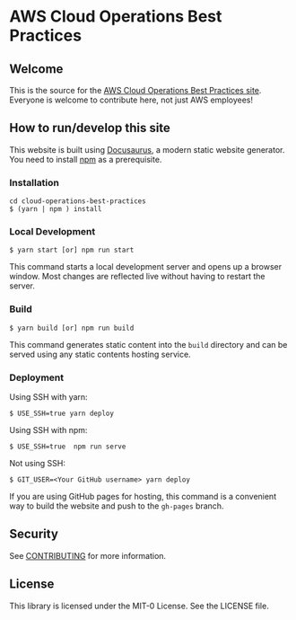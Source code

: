# AWS Cloud Operations Best Practices

## Welcome

This is the source for the [AWS Cloud Operations Best Practices site](https://aws-samples.github.io/cloud-operations-best-practices/). Everyone is welcome to contribute here, not just AWS employees!

## How to run/develop this site

This website is built using [Docusaurus](https://docusaurus.io/), a modern static website generator. You need to install [npm](https://docs.npmjs.com/downloading-and-installing-node-js-and-npm) as a prerequisite.

### Installation

```
cd cloud-operations-best-practices
$ (yarn | npm ) install
```

### Local Development

```
$ yarn start [or] npm run start
```

This command starts a local development server and opens up a browser window. Most changes are reflected live without having to restart the server.

### Build

```
$ yarn build [or] npm run build
```

This command generates static content into the `build` directory and can be served using any static contents hosting service.

### Deployment

Using SSH with yarn:
```
$ USE_SSH=true yarn deploy 
```

Using SSH with npm:
```
$ USE_SSH=true  npm run serve
```

Not using SSH:

```
$ GIT_USER=<Your GitHub username> yarn deploy
```

If you are using GitHub pages for hosting, this command is a convenient way to build the website and push to the `gh-pages` branch.



## Security

See [CONTRIBUTING](CONTRIBUTING.md#security-issue-notifications) for more information.

## License

This library is licensed under the MIT-0 License. See the LICENSE file.
